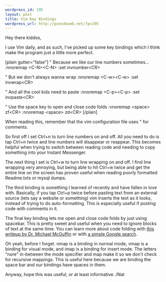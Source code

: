 ```yaml
--- 
wordpress_id: 195
layout: post
title: Vim Key Bindings
wordpress_url: http://pseudoweb.net/?p=195
---
```

Hey there kiddos,

I use Vim daily, and as such, I've picked up some key bindings which I think make the program just a little more perfect.

[plain gutter="false"]
&quot; Because we like our line numbers sometimes...
:nnoremap &lt;C-N&gt;&lt;C-N&gt; :set invnumber&lt;CR&gt;

&quot; But we don't always wanna wrap
:nnoremap &lt;C-w&gt;&lt;C-w&gt; :set invwrap&lt;CR&gt;

&quot; And all the cool kids need to paste
:nnoremap &lt;C-p&gt;&lt;C-p&gt; :set invpaste&lt;CR&gt;

&quot; Use the space key to open and close code folds
:vnoremap &lt;space&gt; zf&lt;CR&gt;
:nnoremap &lt;space&gt; zd&lt;CR&gt;
[/plain]

When reading this, remember that the vim configuration file uses " for comments.

So first off I set Ctrl+n to turn line numbers on and off. All you need to do is tap Ctrl+n twice and line numbers will disappear or reappear. This becomes helpful when trying to switch between reading code and needing to copy something into your Instant Messenger.

The next thing I set is Ctrl+w to turn line wrapping on and off. I find line wrapping very annoying, but being able to hit Ctrl+w twice and get the entire line on the screen has proven useful when reading poorly formatted Readme.txts or mysql dumps.

The third binding is something I learned of recently and have fallen in love with. Basically, if you tap Ctrl+p twice before pasting text from an external source (lets say a website or something) vim inserts the text as it looks, instead of trying to do auto-formatting. This is especially useful if posting code with comments in it.

The final key binding lets me open and close code folds by just using spacebar. This is pretty sweet and useful when you need to ignore blocks of text at the same time. You can learn more about code folding with <a href="http://www.dgp.toronto.edu/~mjmcguff/learn/vim/folding.txt">this writeup by Dr. Michael McGuffin</a> or with <a href="http://www.google.com/search?hl=en&amp;q=vim%20code%20folding&amp;aq=f&amp;oq=undefined">a simple Google search</a>.

Oh yeah, before I forget. nmap is a binding in normal mode, vmap is a binding for visual mode, and imap is a binding for insert mode. The letters "nore" in-between the mode specifier and map make it so we don't check for recursive mappings. This is useful here because we are binding the space bar and our bindings have spaces in them.

Anyway, hope this was useful, or at least informative.
/Nat
